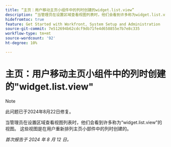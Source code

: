 ```yaml
---
title: “主页：用户移动主页小组件中的列时创建的widget.list.view”
description: “当管理员在设置区域查看视图列表时，他们会看到许多称为widget.list.view的视图。 这些视图是在用户重新排列其主页小组件中的列时创建的。”
hidefromtoc: true
feature: Get Started with Workfront, System Setup and Administration
source-git-commit: 7e512694b62cdcf9db71fe4d658855e7b7e8c335
workflow-type: tm+mt
source-wordcount: '92'
ht-degree: 10%

---
```



# 主页：用户移动主页小组件中的列时创建的&quot;widget.list.view&quot;

>[!NOTE]
>
>此问题已于2024年8月22日修复。

当管理员在设置区域查看视图列表时，他们会看到许多称为“widget.list.view”的视图。 这些视图是在用户重新排列主页小部件中的列时创建的。

_首次报告于 2024 年 8 月 12 日。_
